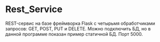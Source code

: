 # Rest_Service

REST-сервис на базе фреймворка Flask с четырьмя обработчиками запросов: GET, POST, PUT и DELETE. Можно подключить БД, но в данной программе показан пример статичной БД.
Порт 5000.
